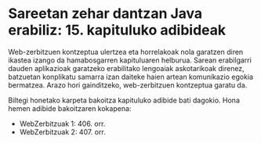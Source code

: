 # Sareetan zehar dantzan Java erabiliz: 15. kapituluko adibideak
Web-zerbitzuen kontzeptua ulertzea eta horrelakoak nola garatzen diren ikastea izango da hamabosgarren kapituluaren helburua. Sarean erabilgarri dauden aplikazioak garatzeko erabilitako lengoaiak askotarikoak direnez, batzuetan konplikatu samarra izan daiteke haien artean komunikazio egokia bermatzea. Arazo hori gainditzeko, web-zerbitzuen kontzeptua garatu da.

Biltegi honetako karpeta bakoitza kapituluko adibide bati dagokio. Hona hemen adibide bakoitzaren kokapena:

- WebZerbitzuak 1: 406. orr.
- WebZerbitzuak 2: 407. orr.
